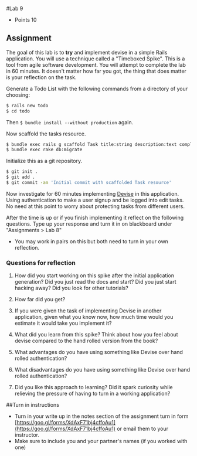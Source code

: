 #Lab 9
* Points 10

## Assignment

The goal of this lab is to **try** and implement devise in a simple Rails
application. You will use a technique called a "Timeboxed Spike". This is a tool
from agile software development.  You will attempt to complete the lab in 60
minutes.  It doesn't matter how far you got, the thing that does matter is your
reflection on the task.

Generate a Todo List with the following commands from a directory of your choosing:

```bash
$ rails new todo
$ cd todo
```
Then ```$ bundle install --without production``` again.

Now scaffold the tasks resource.

```bash
$ bundle exec rails g scaffold Task title:string description:text completed:boolean
$ bundle exec rake db:migrate
```

Initialize this as a git repository.

```bash
$ git init .
$ git add .
$ git commit -am 'Initial commit with scaffolded Task resource'
```

Now investigate for 60 minutes implementing
[Devise](https://github.com/plataformatec/devise) in this application.  Using
authentication to make a user signup and be logged into edit tasks.  No need
at this point to worry about protecting tasks from different users.

After the time is up or if you finish implementing it reflect on the following
questions. Type up your response and turn it in on blackboard under
"Assignments > Lab 8"

* You may work in pairs on this but both need to turn in your own reflection.

### Questions for reflection

1) How did you start working on this spike after the initial application generation?
Did you just read the docs and start? Did you just start hacking away? Did you
look for other tutorials?

2) How far did you get?

3) If you were given the task of implementing Devise in another application,
given what you know now, how much time would you estimate it would take you
implement it?

4) What did you learn from this spike?  Think about how you feel about devise
compared to the hand rolled version from the book?

5) What advantages do you have using something like Devise over hand rolled authentication?

6) What disadvantages do you have using something like Devise over hand rolled authentication?

7) Did you like this approach to learning?  Did it spark curiosity while relieving
the pressure of having to turn in a working application?


##Turn in instructions
* Turn in your write up in the notes section of the assignment turn in form [https://goo.gl/forms/XdAxF71bj4cffoAu1](https://goo.gl/forms/XdAxF71bj4cffoAu1) or email them to your instructor.
* Make sure to include you and your partner's names (if you worked with one)
